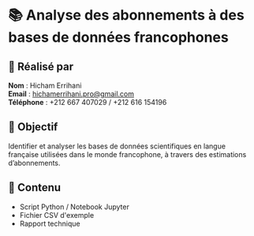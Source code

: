 # 📚 Analyse des abonnements à des bases de données francophones

## 👤 Réalisé par
**Nom** : Hicham Errihani  
**Email** : hichamerrihani.pro@gmail.com  
**Téléphone** : +212 667 407029 / +212 616 154196

## 🎯 Objectif
Identifier et analyser les bases de données scientifiques en langue française utilisées dans le monde francophone, à travers des estimations d’abonnements.

## 📁 Contenu
- Script Python / Notebook Jupyter
- Fichier CSV d'exemple
- Rapport technique
